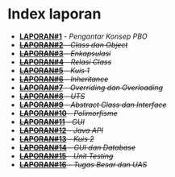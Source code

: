 # Index laporan

* **[LAPORAN#1](1_Pengantar_Konsep_PBO/LAPORAN%231.md)** - *Pengantar Konsep PBO*
* ~~**[LAPORAN#2](#index-laporan)** - *Class dan Object*~~
* ~~**[LAPORAN#3](#index-laporan)** - *Enkapsulasi*~~
* ~~**[LAPORAN#4](#index-laporan)** - *Relasi Class*~~
* ~~**[LAPORAN#5](#index-laporan)** - *Kuis 1*~~
* ~~**[LAPORAN#6](#index-laporan)** - *Inheritance*~~
* ~~**[LAPORAN#7](#index-laporan)** - *Overriding dan Overloading*~~
* ~~**[LAPORAN#8](#index-laporan)** - *UTS*~~
* ~~**[LAPORAN#9](#index-laporan)** - *Abstract Class dan Interface*~~
* ~~**[LAPORAN#10](#index-laporan)** - *Polimorfisme*~~
* ~~**[LAPORAN#11](#index-laporan)** - *GUI*~~
* ~~**[LAPORAN#12](#index-laporan)** - *Java API*~~
* ~~**[LAPORAN#13](#index-laporan)** - *Kuis 2*~~
* ~~**[LAPORAN#14](#index-laporan)** - *GUI dan Database*~~
* ~~**[LAPORAN#15](#index-laporan)** - *Unit Testing*~~
* ~~**[LAPORAN#16](#index-laporan)** - *Tugas Besar dan UAS*~~
